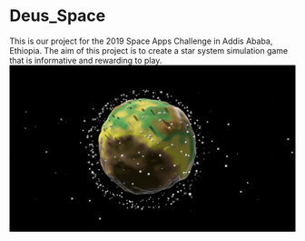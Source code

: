 # Deus_Space
This is our project for the 2019 Space Apps Challenge in Addis Ababa, Ethiopia. The aim of this project is to create a star system simulation game that is informative and rewarding to play. 
![](Capture.JPG)

